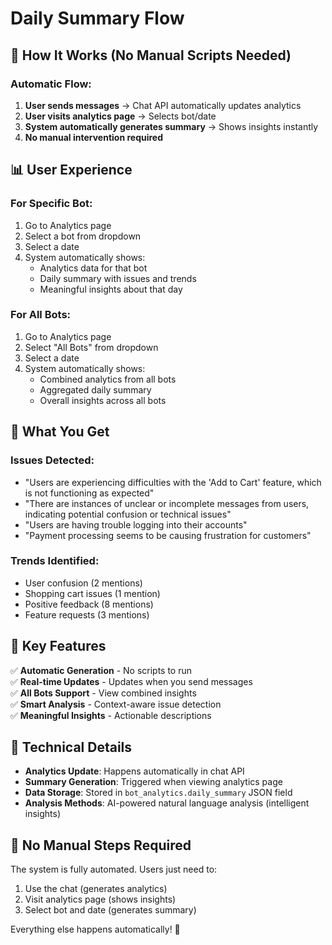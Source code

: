 # Daily Summary Flow

## 🔄 **How It Works (No Manual Scripts Needed)**

### **Automatic Flow:**
1. **User sends messages** → Chat API automatically updates analytics
2. **User visits analytics page** → Selects bot/date
3. **System automatically generates summary** → Shows insights instantly
4. **No manual intervention required**

## 📊 **User Experience**

### **For Specific Bot:**
1. Go to Analytics page
2. Select a bot from dropdown
3. Select a date
4. System automatically shows:
   - Analytics data for that bot
   - Daily summary with issues and trends
   - Meaningful insights about that day

### **For All Bots:**
1. Go to Analytics page
2. Select "All Bots" from dropdown
3. Select a date
4. System automatically shows:
   - Combined analytics from all bots
   - Aggregated daily summary
   - Overall insights across all bots

## 🎯 **What You Get**

### **Issues Detected:**
- "Users are experiencing difficulties with the 'Add to Cart' feature, which is not functioning as expected"
- "There are instances of unclear or incomplete messages from users, indicating potential confusion or technical issues"
- "Users are having trouble logging into their accounts"
- "Payment processing seems to be causing frustration for customers"

### **Trends Identified:**
- User confusion (2 mentions)
- Shopping cart issues (1 mention)
- Positive feedback (8 mentions)
- Feature requests (3 mentions)

## 🚀 **Key Features**

✅ **Automatic Generation** - No scripts to run  
✅ **Real-time Updates** - Updates when you send messages  
✅ **All Bots Support** - View combined insights  
✅ **Smart Analysis** - Context-aware issue detection  
✅ **Meaningful Insights** - Actionable descriptions  

## 🔧 **Technical Details**

- **Analytics Update**: Happens automatically in chat API
- **Summary Generation**: Triggered when viewing analytics page
- **Data Storage**: Stored in `bot_analytics.daily_summary` JSON field
- **Analysis Methods**: AI-powered natural language analysis (intelligent insights)

## 📝 **No Manual Steps Required**

The system is fully automated. Users just need to:
1. Use the chat (generates analytics)
2. Visit analytics page (shows insights)
3. Select bot and date (generates summary)

Everything else happens automatically! 🎉

